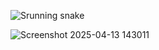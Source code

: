 ![Srunning snake](https://github.com/user-attachments/assets/0121b1cc-f24b-4e48-b03e-eace93f6f1a6)

![Screenshot 2025-04-13 143011](https://github.com/user-attachments/assets/0ea3aeb1-4707-474c-9df1-d56b2ab8eafe)

